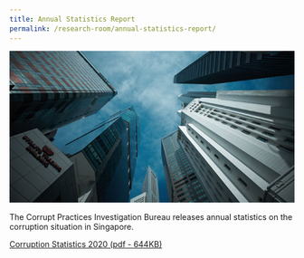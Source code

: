 ```yaml
---
title: Annual Statistics Report
permalink: /research-room/annual-statistics-report/
---
```


<img src="/images/research-rm_cpib-buildings-sg.jpg" alt="Annual Statistics Report">

The Corrupt Practices Investigation Bureau releases annual statistics on the corruption situation in Singapore.

<a href="/files/research room_ Annual Corruption Stats 2020 Press Release.pdf" target="_blank">Corruption Statistics 2020 (pdf - 644KB)</a>


